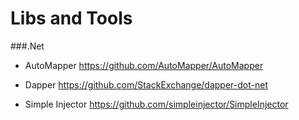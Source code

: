 # Libs and Tools


###.Net

- AutoMapper  https://github.com/AutoMapper/AutoMapper

- Dapper  https://github.com/StackExchange/dapper-dot-net

- Simple Injector https://github.com/simpleinjector/SimpleInjector


